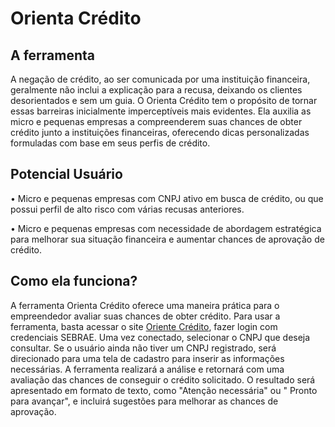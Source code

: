 # Orienta Crédito

## A ferramenta
A negação de crédito, ao ser comunicada por uma instituição financeira, geralmente não inclui a explicação para a recusa, deixando os clientes desorientados e sem um guia. 
O Orienta Crédito tem o propósito de tornar essas barreiras inicialmente imperceptíveis mais evidentes. 
Ela auxilia as micro e pequenas empresas a compreenderem suas chances de obter crédito junto a instituições financeiras, oferecendo dicas personalizadas formuladas com base em seus perfis de crédito.

## Potencial Usuário
•	Micro e pequenas empresas com CNPJ ativo em busca de crédito, ou que possui perfil de alto risco com várias recusas anteriores. 

•	Micro e pequenas empresas com necessidade de abordagem estratégica para melhorar sua situação financeira e aumentar chances de aprovação de crédito.

## Como ela funciona?
A ferramenta Orienta Crédito oferece uma maneira prática para o empreendedor avaliar suas chances de obter crédito. Para usar a ferramenta, basta acessar o site [Oriente Crédito](https://sites.pr.sebrae.com.br/hml/orienta_credito), fazer login com credenciais SEBRAE. 
Uma vez conectado, selecionar o CNPJ que deseja consultar. Se o usuário ainda não tiver um CNPJ registrado, será direcionado para uma tela de cadastro para inserir as informações necessárias.
A ferramenta realizará a análise e retornará com uma avaliação das chances de conseguir o crédito solicitado. O resultado será apresentado em formato de texto, como "Atenção necessária" ou " Pronto para avançar", e incluirá sugestões para melhorar as chances de aprovação.

